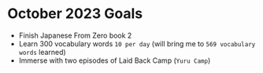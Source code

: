 # October 2023 Goals

- Finish Japanese From Zero book 2
- Learn 300 vocabulary words `10 per day` (will bring me to `569 vocabulary words` learned)
- Immerse with two episodes of Laid Back Camp (`Yuru Camp`)
